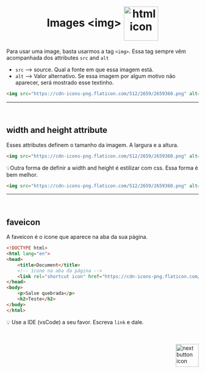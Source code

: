 <h1 align="center">
    Images &lt;img&gt;
    <img src="https://cdn-icons-png.flaticon.com/512/2659/2659360.png" alt="html icon" width="90px" align="center" >
</h1>

Para usar uma image, basta usarmos a tag `<img>`. Essa tag sempre vêm acompanhada dos attributes `src` and `alt`

- `src` --> source. Qual a fonte em que essa imagem está.
- `alt` --> Valor alternativo. Se essa imagem por algum motivo não aparecer, será mostrado esse textinho.

```html
<img src="https://cdn-icons-png.flaticon.com/512/2659/2659360.png" alt="ícone de uma fotografia">
```

<hr>
<br>

## width and height attribute
Esses attributes definem o tamanho da imagem. A largura e a altura.

```html
<img src="https://cdn-icons-png.flaticon.com/512/2659/2659360.png" alt="ícone de uma fotografia" width="200px" height="300px">
```

:bulb:Outra forma de definir a width and height é estilizar com css. Essa forma é bem melhor.

```html
<img src="https://cdn-icons-png.flaticon.com/512/2659/2659360.png" alt="ícone de uma fotografia" style="width:200px; height:400px">
```

<hr>
<br>


## faveicon
A faveicon é o ícone que aparece na aba da sua página.

```html
<!DOCTYPE html>
<html lang="en">
<head>
    <title>Document</title>
    <!-- ícone na aba da página -->
    <link rel="shortcut icon" href="https://cdn-icons-png.flaticon.com/512/2822/2822342.png" type="image/x-icon">
</head>
<body>
    <p>Salve quebrada</p>
    <h2>Teste</h2>
</body>
</html>
```
:bulb: Use a IDE (vsCode) a seu favor. Escreva `link` e dale.


<br>
<br>

<!-- Next page button-->
<a href="https://github.com/lGabrielDev/01.html_css/blob/main/1.HTML/6.tables/tables.md">
    <img src="https://cdn-icons-png.flaticon.com/512/5553/5553581.png" alt="next button icon" width="60px" align="right">
</a>